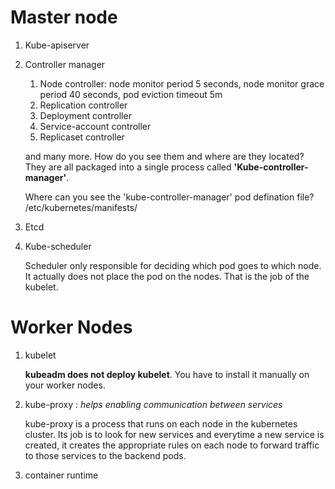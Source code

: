 
# Master node 
1. Kube-apiserver
2. Controller manager 
    1. Node controller: node monitor period 5 seconds, node monitor grace period 40 seconds, 
    pod eviction timeout 5m 
    2. Replication controller 
    3. Deployment controller
    4. Service-account controller
    5. Replicaset controller 
    
    and many more. How do you see them and where are they located? They are all packaged into a single process called **'Kube-controller-manager'**.
    
    Where can you see the 'kube-controller-manager' pod defination file? /etc/kubernetes/manifests/
3. Etcd 
4. Kube-scheduler

    Scheduler only responsible for deciding which pod goes to which node. It actually does not place the pod on the nodes. That is the job of the kubelet. 


# Worker Nodes

1. kubelet

    **kubeadm does not deploy kubelet**. You have to install it manually on your worker nodes. 
2. kube-proxy : *helps enabling communication between services* 

    kube-proxy is a process that runs on each node in the kubernetes cluster. Its job is to look for new services and everytime a new service is created, it creates the appropriate rules on each node to forward traffic to those services to the backend pods.  
    
3. container runtime



